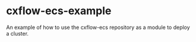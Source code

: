 # cxflow-ecs-example
An example of how to use the cxflow-ecs repository as a module to deploy a cluster.
